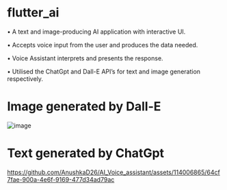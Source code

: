 # flutter_ai

• A text and image-producing AI application with interactive UI.

• Accepts voice input from the user and produces the data needed.

• Voice Assistant interprets and presents the response.

• Utilised the ChatGpt and Dall-E API’s for text and image generation respectively.

# Image generated by Dall-E
![image](https://github.com/AnushkaD26/AI_Voice_assistant/assets/114006865/0485533d-b199-48af-b977-fb12729daca8)

# Text generated by ChatGpt
https://github.com/AnushkaD26/AI_Voice_assistant/assets/114006865/64cf7fae-900a-4e6f-9169-477d34ad79ac



